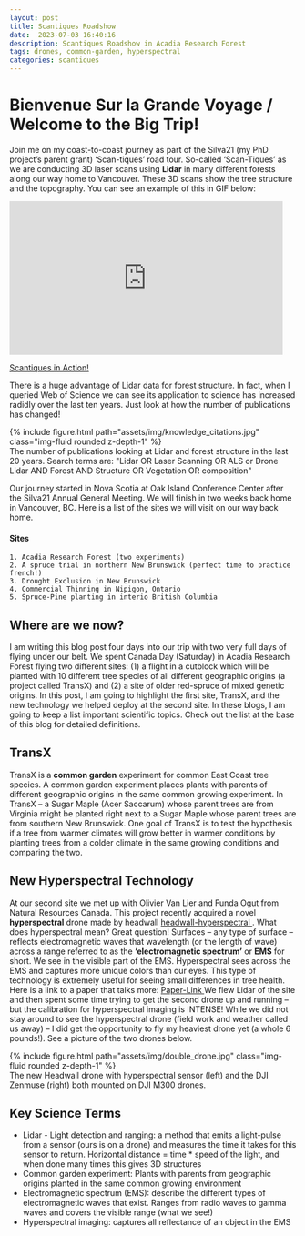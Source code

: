 ```yaml
---
layout: post
title: Scantiques Roadshow
date:  2023-07-03 16:40:16
description: Scantiques Roadshow in Acadia Research Forest
tags: drones, common-garden, hyperspectral
categories: scantiques
---
```

# Bienvenue Sur la Grande Voyage / Welcome to the Big Trip! 
Join me on my coast-to-coast journey as part of the Silva21 (my PhD project’s parent grant) ‘Scan-tiques’ road tour. So-called ‘Scan-Tiques’ as we are conducting 3D laser scans using **Lidar** in many different forests along our way home to Vancouver. These 3D scans show the tree structure and the topography. You can see an example of this in GIF below: 
<iframe src="https://giphy.com/embed/r4II1ThDbD4ZgLEq3E" width="480" height="270" frameBorder="0" class="giphy-embed" allowFullScreen></iframe><p><a href="https://giphy.com/gifs/r4II1ThDbD4ZgLEq3E">Scantiques in Action!</a></p>

There is a huge advantage of Lidar data for forest structure. In fact, when I queried Web of Science we can see its application to science has increased radidly over the last ten years. Just look at how the number of publications has changed! 
<div class="row mt-3">
    <div class="col-sm mt-3 mt-md-0">
        {% include figure.html path="assets/img/knowledge_citations.jpg" class="img-fluid rounded z-depth-1" %}
    </div>
</div>
<div class="caption">
    The number of publications looking at Lidar and forest structure in the last 20 years. Search terms are: "Lidar OR Laser Scanning OR ALS or Drone Lidar AND Forest AND Structure OR Vegetation OR composition"
</div>

Our journey started in Nova Scotia at Oak Island Conference Center after the Silva21 Annual General Meeting. We will finish in two weeks back home in Vancouver, BC. Here is a list of the sites we will visit on our way back home. 
#### Sites
    1. Acadia Research Forest (two experiments)
    2. A spruce trial in northern New Brunswick (perfect time to practice french!)
    3. Drought Exclusion in New Brunswick
    4. Commercial Thinning in Nipigon, Ontario 
    5. Spruce-Pine planting in interio British Columbia

## Where are we now? 

I am writing this blog post four days into our trip with two very full days of flying under our belt. We spent Canada Day (Saturday) in Acadia Research Forest flying two different sites: (1) a flight in a cutblock which will be planted with 10 different tree species of all different geographic origins (a project called TransX) and (2) a site of older red-spruce of mixed genetic origins. In this post, I am going to highlight the first site, TransX, and the new technology we helped deploy at the second site. In these blogs, I am going to keep a list important scientific topics. Check out the list at the base of this blog for detailed definitions.

## TransX
TransX is a **common garden** experiment for common East Coast tree species. A common garden experiment places plants with parents of different geographic origins in the same common growing experiment. In TransX – a Sugar Maple (Acer Saccarum) whose parent trees are from Virginia might be planted right next to a Sugar Maple whose parent trees are from southern New Brunswick. One goal of TransX is to test the hypothesis if a tree from warmer climates will grow better in warmer conditions by planting trees from a colder climate in the same growing conditions and comparing the two. 

## New Hyperspectral Technology 
At our second site we met up with Olivier Van Lier and Funda Ogut from Natural Resources Canada. This project recently acquired a novel **hyperspectral** drone made by headwall <a href= "https://velodynelidar.com/automated-with-velodyne/headwall/"> headwall-hyperspectral </a>. What does hyperspectral mean? Great question! Surfaces – any type of surface – reflects electromagnetic waves that wavelength (or the length of wave) across a range referred to as the **‘electromagnetic spectrum’** or **EMS** for short. We see in the visible part of the EMS. Hyperspectral sees across the EMS and captures more unique colors than our eyes. This type of technology is extremely useful for seeing small differences in tree health. Here is a link to a paper that talks more: <a href="https://link.springer.com/article/10.1007/s40725-019-00096-1"> Paper-Link </a>
We flew Lidar of the site and then spent some time trying to get the second drone up and running – but the calibration for hyperspectral imaging is INTENSE! 
While we did not stay around to see the hyperspectral drone (field work and weather called us away) – I did get the opportunity to fly my heaviest drone yet (a whole 6 pounds!). See a picture of the two drones below. 

<div class="row mt-3">
    <div class="col-sm mt-3 mt-md-0">
        {% include figure.html path="assets/img/double_drone.jpg" class="img-fluid rounded z-depth-1" %}
    </div>
</div>
<div class="caption">
    The new Headwall drone with hyperspectral sensor (left) and the DJI Zenmuse (right) both mounted on DJI M300 drones.
</div>

## Key Science Terms
<ul>
    <li>Lidar - Light detection and ranging: a method that emits a light-pulse from a sensor (ours is on a drone) and measures the time it takes for this sensor to return. Horizontal distance = time * speed of the light, and when done many times this gives 3D structures </li>
    <li>Common garden experiment: Plants with parents from geographic origins planted in the same common growing environment </li>
    <li>Electromagnetic spectrum (EMS): describe the different types of electromagnetic waves that exist. Ranges from radio waves to gamma waves and covers the visible range (what we see!) </li>
    <li>Hyperspectral imaging: captures all reflectance of an object in the EMS </li>
</ul>